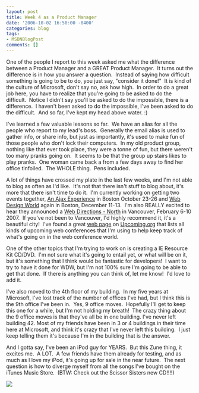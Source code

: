 ```yaml
---
layout: post
title: Week 4 as a Product Manager
date: '2006-10-02 16:50:00 -0400'
categories: blog
tags:
- MSDNBlogPost
comments: []
---
```


One of the people I report to this week asked me what the difference between a Product Manager and a GREAT Product Manager.  It turns out the difference is in how you answer a question.  Instead of saying how difficult something is going to be to do, you just say, "consider it done!"  It is kind of the culture of Microsoft, don't say no, ask how high.  In order to do a great job here, you have to realize that you're going to be asked to do the difficult.  Notice I didn't say you'll be asked to do the impossible, there is a difference.  I haven't been asked to do the impossible, I've been asked to do the difficult.  And so far, I've kept my head above water. :)

I've learned a few valuable lessons so far.  We have an alias for all the people who report to my lead's boss.  Generally the email alias is used to gather info, or share info, but just as importantly, it's used to make fun of those people who don't lock their computers.  In my old product group, nothing like that ever took place, they were a tonne of fun, but there weren't too many pranks going on.  It seems to be that the group up stairs likes to play pranks.  One woman came back a from a few days away to find her office tinfoiled.  The WHOLE thing.  Pens included.

A lot of things have crossed my plate in the last few weeks, and I'm not able to blog as often as I'd like.  It's not that there isn't stuff to blog about, it's more that there isn't time to do it.  I'm currently working on getting two events together, [An Ajax Experience](http://www.theajaxexperience.com/) in Boston October 23-26 and [Web Design World](https://ftponline.com/conferences/webdesignworld/2006/boston/) again in Boston, December 11-13.  I'm also REALLY excited to hear they announced a [Web Directions - North](http://north.webdirections.org/) in Vancouver, February 6-10 2007.  If you've not been to Vancouver, I'd highly recommend it, it's a beautiful city!  I've found a great [web page](http://upcoming.org/group/16/?allevents=1) on [Upcoming.org](http://upcoming.org/) that lists all kinds of upcoming web conferences that I'm using to help keep track of what's going on in the web conference world.

One of the other topics that I'm trying to work on is creating a IE Resource Kit CD/DVD.  I'm not sure what it's going to entail yet, or what will be on it, but it's something that I think would be fantastic for developers!  I want to try to have it done for WDW, but I'm not 100% sure I'm going to be able to get that done.  If there is anything you can think of, let me know!  I'd love to add it.

I've also moved to the 4th floor of my building.  In my five years at Microsoft, I've lost track of the number of offices I've had, but I think this is the 9th office I've been in.  Yes, 9 office moves.  Hopefully I'll get to keep this one for a while, but I'm not holding my breath!  The crazy thing about the 9 office moves is that they've all be in one building. I've never left building 42. Most of my friends have been in 3 or 4 buildings in their time here at Microsoft, and think it's crazy that I've never left this building.  I just keep telling them it's because I'm in the building that is the answer.

And I gotta say, I've been an iPod guy for YEARS.  But this Zune thing, it excites me.  A LOT.  A few friends have them already for testing, and as much as I love my iPod, it's going up for sale in the near future.  The next question is how to diverge myself from all the songs I've bought on the iTunes Music Store.  (BTW: Check out the Scissor Sisters new CD!!!!)

![](http://blogs.msdn.com/aggbug.aspx?PostID=781795)